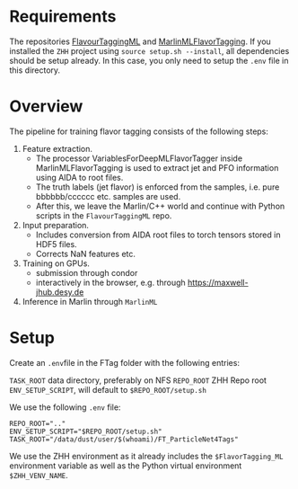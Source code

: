 # Requirements

The repositories [FlavourTaggingML](https://gitlab.desy.de/bryan.bliewert/FlavorTagging_ML) and [MarlinMLFlavorTagging](https://gitlab.desy.de/ilcsoft/MarlinMLFlavorTagging). If you installed the `ZHH` project using `source setup.sh --install`, all dependencies should be setup already. In this case, you only need to setup the `.env` file in this directory.

# Overview

The pipeline for training flavor tagging consists of the following steps:

1. Feature extraction.
    - The processor VariablesForDeepMLFlavorTagger inside MarlinMLFlavorTagging is used to extract jet and PFO information using AIDA to root files. 
    - The truth labels (jet flavor) is enforced from the samples, i.e. pure bbbbbb/cccccc etc. samples are used.
    - After this, we leave the Marlin/C++ world and continue with Python scripts in the `FlavourTaggingML` repo. 
2. Input preparation.
    - Includes conversion from AIDA root files to torch tensors stored in HDF5 files.
    - Corrects NaN features etc.
3. Training on GPUs.
    - submission through condor
    - interactively in the browser, e.g. through https://maxwell-jhub.desy.de
4. Inference in Marlin through `MarlinML`



# Setup

Create an `.env`file in the FTag folder with the following entries:

`TASK_ROOT` data directory, preferably on NFS
`REPO_ROOT` ZHH Repo root
`ENV_SETUP_SCRIPT`, will default to `$REPO_ROOT/setup.sh`

We use the following `.env` file:

```
REPO_ROOT=".."
ENV_SETUP_SCRIPT="$REPO_ROOT/setup.sh"
TASK_ROOT="/data/dust/user/$(whoami)/FT_ParticleNet4Tags"
```

We use the ZHH environment as it already includes the `$FlavorTagging_ML` environment variable as well as the Python virtual environment `$ZHH_VENV_NAME`. 

# 